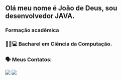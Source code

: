 ## Olá meu nome é João de Deus, sou desenvolvedor JAVA.
### Formação acadêmica
### 🧑‍🎓💻 Bacharel em Ciência da Computação.

### 🗣️ Meus Contatos:

<a href="https://www.linkedin.com/in/joaodedeusrsfilho" target="_blank"><img src="https://img.shields.io/badge/-LinkedIn-%230077B5?style=for-the-badge&logo=linkedin&logoColor=white" target="_blank"></a>
<a href = "mailto:joaodedeusrsfilho@gmail.com"><img src="https://img.shields.io/badge/-Gmail-%23333?style=for-the-badge&logo=gmail&logoColor=white" target="_blank"></a>

